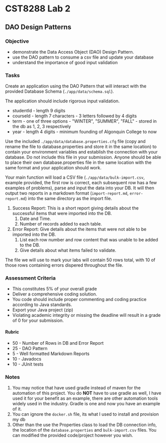 # CST8288 Lab 2
## DAO Design Patterns

### Objective
* demonstrate the Data Access Object (DAO) Design Pattern.
* use the DAO pattern to consume a csv file and update your database
* understand the importance of good input validation

### Tasks
Create an application using the DAO Pattern that will interact with the provided Database Schema (`./app/data/schema.sql`).

The application should include rigorous input validation.
* studentId - length 9 digits 
* courseId - length 7 characters - 3 letters followed by 4 digits
* term - one of three options - "WINTER", "SUMMER", "FALL" - stored in the db as 1, 2, 3 respectively
* year - length 4 digits - minimum founding of Algonquin College to now

Use the included `./app/data/database.properties.cfg` file (copy and rename the file to database.properties and store it in the same location) to contain your environment variables and establish the connection with your database. 
Do not include this file in your submission. Anyone should be able to place their own database.properties file in the same location with the same format and your application should work.

Your main function will load a CSV file (`./app/data/bulk-import.csv`, example provided, the first row is correct, each subsequent row has a few examples of problems), parse and input the data into your DB. It will then output two reports in a markdown format (`import-report.md`, `error-report.md`) into the same directory as the import file.

1. Success Report: This is a short report giving details about the successful items that were imported into the DB.
   1. Date and Time.
   2. Number of records added to each table.
2. Error Report: Give details about the items that were not able to be imported into the DB.
   1. List each row number and row content that was unable to be added to the DB.
   2. Give details about what items failed to validate.

The file we will use to mark your labs will contain 50 rows total, with 10 of those rows containing errors dispered throughout the file. 

### Assessment Criteria
* This constitutes 5% of your overall grade
* Deliver a comprehensive coding solution.
* You code should include proper commenting and coding practice according to Java
standards.
* Export your Java project (zip)
* Violating academic integrity or missing the deadline will result in a grade of 0 for your
submission.

#### Rubric
* 50 - Number of Rows in DB and Error Report
* 25 - DAO Pattern
* 5 - Well formatted Markdown Reports
* 10 - Javadocs
* 10 - JUnit tests

### Notes
1. You may notice that have used gradle instead of maven for the automation of this project. You do **NOT** have to use gradle as well, I have used it for your benefit as an example, there are other automation tools widely used in the industry. Gradle is one and now you have an example of it.
2. You can ignore the `docker.sh` file, its what I used to install and provision my db
3. Other than the use the Properties class to load the DB connection info, the location of the `database.properties` and `bulk-import.csv` files. You can modified the provided code/project however you wish.